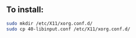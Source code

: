 ## To install:

```sh
sudo mkdir /etc/X11/xorg.conf.d/
sudo cp 40-libinput.conf /etc/X11/xorg.conf.d/
```
